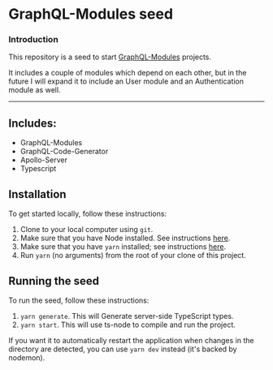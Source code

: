 # GraphQL-Modules seed
### Introduction

This repository is a seed to start [GraphQL-Modules](https://graphql-modules.com/) projects.

It includes a couple of modules which depend on each other, but in the future I will expand it to include an User module and an Authentication module as well.

----

## Includes:
* GraphQL-Modules
* GraphQL-Code-Generator
* Apollo-Server
* Typescript

## Installation
To get started locally, follow these instructions:

1. Clone to your local computer using `git`.
1. Make sure that you have Node installed. See instructions [here](https://nodejs.org/en/download/).
1. Make sure that you have `yarn` installed; see instructions [here](https://yarnpkg.com/lang/en/docs/install/).
1. Run `yarn` (no arguments) from the root of your clone of this project.

## Running the seed
To run the seed, follow these instructions:

1. `yarn generate`. This will Generate server-side TypeScript types.
1. `yarn start`. This will use ts-node to compile and run the project.

If you want it to automatically restart the application when changes in the directory are detected, you can use `yarn dev` instead (it's backed by nodemon).
